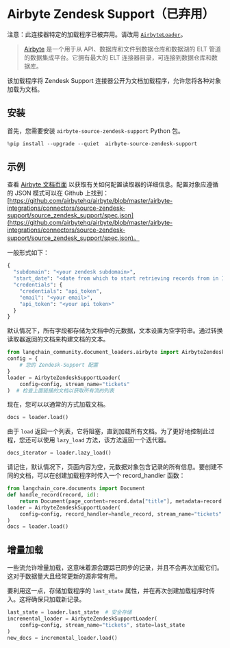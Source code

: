 # Airbyte Zendesk Support（已弃用）

注意：此连接器特定的加载程序已被弃用。请改用 [`AirbyteLoader`](/docs/integrations/document_loaders/airbyte)。

>[Airbyte](https://github.com/airbytehq/airbyte) 是一个用于从 API、数据库和文件到数据仓库和数据湖的 ELT 管道的数据集成平台。它拥有最大的 ELT 连接器目录，可连接到数据仓库和数据库。

该加载程序将 Zendesk Support 连接器公开为文档加载程序，允许您将各种对象加载为文档。

## 安装

首先，您需要安装 `airbyte-source-zendesk-support` Python 包。

```python
%pip install --upgrade --quiet  airbyte-source-zendesk-support
```

## 示例

查看 [Airbyte 文档页面](https://docs.airbyte.com/integrations/sources/zendesk-support/) 以获取有关如何配置读取器的详细信息。配置对象应遵循的 JSON 模式可以在 Github 上找到：[https://github.com/airbytehq/airbyte/blob/master/airbyte-integrations/connectors/source-zendesk-support/source_zendesk_support/spec.json](https://github.com/airbytehq/airbyte/blob/master/airbyte-integrations/connectors/source-zendesk-support/source_zendesk_support/spec.json)。

一般形式如下：

```python
{
  "subdomain": "<your zendesk subdomain>",
  "start_date": "<date from which to start retrieving records from in ISO format, e.g. 2020-10-20T00:00:00Z>",
  "credentials": {
    "credentials": "api_token",
    "email": "<your email>",
    "api_token": "<your api token>"
  }
}
```

默认情况下，所有字段都存储为文档中的元数据，文本设置为空字符串。通过转换读取器返回的文档来构建文档的文本。

```python
from langchain_community.document_loaders.airbyte import AirbyteZendeskSupportLoader
config = {
    # 您的 Zendesk-Support 配置
}
loader = AirbyteZendeskSupportLoader(
    config=config, stream_name="tickets"
)  # 检查上面链接的文档以获取所有流的列表
```

现在，您可以以通常的方式加载文档。

```python
docs = loader.load()
```

由于 `load` 返回一个列表，它将阻塞，直到加载所有文档。为了更好地控制此过程，您还可以使用 `lazy_load` 方法，该方法返回一个迭代器。

```python
docs_iterator = loader.lazy_load()
```

请记住，默认情况下，页面内容为空，元数据对象包含记录的所有信息。要创建不同的文档，可以在创建加载程序时传入一个 record_handler 函数：

```python
from langchain_core.documents import Document
def handle_record(record, id):
    return Document(page_content=record.data["title"], metadata=record.data)
loader = AirbyteZendeskSupportLoader(
    config=config, record_handler=handle_record, stream_name="tickets"
)
docs = loader.load()
```

## 增量加载

一些流允许增量加载，这意味着源会跟踪已同步的记录，并且不会再次加载它们。这对于数据量大且经常更新的源非常有用。

要利用这一点，存储加载程序的 `last_state` 属性，并在再次创建加载程序时传入。这将确保只加载新记录。

```python
last_state = loader.last_state  # 安全存储
incremental_loader = AirbyteZendeskSupportLoader(
    config=config, stream_name="tickets", state=last_state
)
new_docs = incremental_loader.load()
```